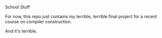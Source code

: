 School Stuff

For now, this repo just contains my terrible, terrible final project for a recent course on compiler construction.

And it's terrible.
